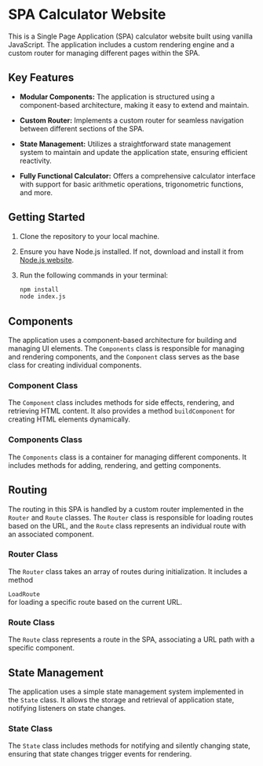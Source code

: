 # SPA Calculator Website

This is a Single Page Application (SPA) calculator website built using vanilla JavaScript. The application includes a custom rendering engine and a custom router for managing different pages within the SPA.

## Key Features

- **Modular Components:** The application is structured using a component-based architecture, making it easy to extend and maintain.

- **Custom Router:** Implements a custom router for seamless navigation between different sections of the SPA.

- **State Management:** Utilizes a straightforward state management system to maintain and update the application state, ensuring efficient reactivity.

- **Fully Functional Calculator:** Offers a comprehensive calculator interface with support for basic arithmetic operations, trigonometric functions, and more.

## Getting Started

1. Clone the repository to your local machine.
2. Ensure you have Node.js installed. If not, download and install it from [Node.js website](https://nodejs.org/).
3. Run the following commands in your terminal:

   ```bash
   npm install
   node index.js

## Components

The application uses a component-based architecture for building and managing UI elements. The `Components` class is responsible for managing and rendering components, and the `Component` class serves as the base class for creating individual components.

### Component Class

The `Component` class includes methods for side effects, rendering, and retrieving HTML content. It also provides a method `buildComponent` for creating HTML elements dynamically.

### Components Class

The `Components` class is a container for managing different components. It includes methods for adding, rendering, and getting components.

## Routing

The routing in this SPA is handled by a custom router implemented in the `Router` and `Route` classes. The `Router` class is responsible for loading routes based on the URL, and the `Route` class represents an individual route with an associated component.

### Router Class

The `Router` class takes an array of routes during initialization. It includes a method <div classname="code-tag">`LoadRoute`</div> for loading a specific route based on the current URL.

### Route Class

The `Route` class represents a route in the SPA, associating a URL path with a specific component.

## State Management

The application uses a simple state management system implemented in the `State` class. It allows the storage and retrieval of application state, notifying listeners on state changes.

### State Class

The `State` class includes methods for notifying and silently changing state, ensuring that state changes trigger events for rendering.
